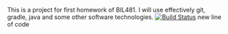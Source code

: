 This is a project for first homework of BIL481. I will use effectively git, gradle, java and some other software technologies.
[![Build Status](https://travis-ci.com/Ozmus/bil481Hw1Part2.svg?branch=main)](https://travis-ci.com/Ozmus/bil481Hw1Part2)
new line of code